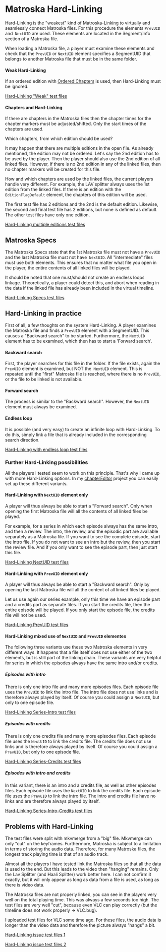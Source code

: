 # Matroska Hard-Linking
Hard-Linking is the "weakest" kind of Matroska-Linking to virtually and seamlessly connect Matroska files. For this procedure the elements `PrevUID` and` NextUID` are used. These elements are located in the Segment/Info section of a Matroska file.

When loading a Matroska file, a player must examine these elements and check that the `PrevUID` or `NextUID` element specifies a SegmentUID that belongs to another Matroska file that must be in the same folder.

#### Weak Hard-Linking
If an ordered edition with [Ordered Chapters](OrderedChapters.md) is used, then Hard-Linking must be ignored.

[Hard-Linking "Weak" test files](https://github.com/hubblec4/Matroska-Playback/blob/master/files/HardLinking/HardLinkingWeak.zip)

#### Chapters and Hard-Linking
If there are chapters in the Matroska files then the chapter times for the chapter markers must be adjusted/shifted. Only the start times of the chapters are used.

Which chapters, from which edition should be used?

It may happen that there are multiple editions in the open file. As already mentioned, the edition may not be ordered. Let's say the 2nd edition has to be used by the player. Then the player should also use the 2nd edition of all linked files. However, if there is no 2nd edition in any of the linked files, then no chapter markers will be created for this file.

How and which chapters are used by the linked files, the current players handle very different. For example, the LAV splitter always uses the 1st edition from the linked files. If there is an edition with the `EditionFlagDefault` element, the chapters of this edition will be used.

The first test file has 2 editions and the 2nd is the default edition. Likewise, the second and final test file has 2 editions, but none is defined as default. The other test files have only one edition.

[Hard-Linking multiple editions test files](https://github.com/hubblec4/Matroska-Playback/blob/master/files/HardLinking/HardLinkingWithMultipleEditions.zip)

## Matroska Specs
The Matroska Specs state that the 1st Matroska file must not have a `PrevUID` and the last Matroska file must not have` NextUID`. All "intermediate" files must use both elements.
This ensures that no matter what file you open in the player, the entire contents of all linked files will be played.

It should be noted that one must/should not create an endless loops linkage. Theoretically, a player could detect this, and abort when reading in the data if the linked file has already been included in the virtual timeline.

[Hard-Linking Specs test files](https://github.com/hubblec4/Matroska-Playback/blob/master/files/HardLinking/HardLinkingSpecs.zip)

## Hard-Linking in practice
First of all, a few thoughts on the system Hard-Linking.
A player examines the Matroska file and finds a `PrevUID` element with a SegmentUID. This causes a "Backward search" to be started. Furthermore, the `NextUID` element has to be examined, which then has to start a 'Forward search'.

#### Backward search
First, the player searches for this file in the folder. If the file exists, again the `PrevUID` element is examined, but NOT the` NextUID` element. This is repeated until the "first" Matroska file is reached, where there is no `PrevUID`, or the file to be linked is not available.

#### Forward search
The process is similar to the "Backward search". However, the `NextUID` element must always be examined.

#### Endless loop
It is possible (and very easy) to create an infinite loop with Hard-Linking.
To do this, simply link a file that is already included in the corresponding search direction.

[Hard-Linking with endless loop test files](https://github.com/hubblec4/Matroska-Playback/blob/master/files/HardLinking/HardLinkingWithEndlessLoop.zip)

### Further Hard-Linking possibilities
All the players I tested seem to work on this principle. That's why I came up with more Hard-Linking options. In my [chapterEditor](https://forum.doom9.org/showthread.php?t=169984) project you can easily set up these different variants.

#### Hard-Linking with `NextUID` element only
A player will thus always be able to start a "Forward search". Only when opening the first Matroska file will all the contents of all linked files be played.

For example, for a series in which each episode always has the same intro, and then a review. The intro, the review, and the episodic part are available separately as a Matroska file. If you want to see the complete episode, start the intro file. If you do not want to see an intro but the review, then you start the review file. And if you only want to see the episode part, then just start this file.

[Hard-Linking NextUID test files](https://github.com/hubblec4/Matroska-Playback/blob/master/files/HardLinking/HardLinkingNextUID.zip)

#### Hard-Linking with `PrevUID` element only
A player will thus always be able to start a "Backward search". Only by opening the last Matroska file will all the content of all linked files be played.

Let us use again our series example, only this time we have an episode part and a credits part as separate files. If you start the credits file, then the entire episode will be played. If you only start the episode file, the credits file will not be used.

[Hard-Linking PrevUID test files](https://github.com/hubblec4/Matroska-Playback/blob/master/files/HardLinking/HardLinkingPrevUID.zip)

#### Hard-Linking mixed use of `NextUID` and `PrevUID` elementes
The following three variants use these two Matroska elements in very different ways. It happens that a file itself does not use either of the two elements, but is still part of the linking chain. These variants are very helpful for series in which the episodes always have the same intro and/or credits.

##### Episodes with intro
There is only one intro file and many more episodes files. Each episode file uses the `PrevUID` to link the intro file. The intro file does not use links and is therefore always played by itself. Of course you could assign a `NextUID`, but only to one episode file.

[Hard-Linking Series-Intro test files](https://github.com/hubblec4/Matroska-Playback/blob/master/files/HardLinking/HardLinkingSeriesIntro.zip)

##### Episodes with credits
There is only one credits file and many more episodes files. Each episode file uses the `NextUID` to link the credits file. The credits file does not use links and is therefore always played by itself. Of course you could assign a `PrevUID`, but only to one episode file.

[Hard-Linking Series-Credits test files](https://github.com/hubblec4/Matroska-Playback/blob/master/files/HardLinking/HardLinkingSeriesCredits.zip)

##### Episodes with intro and credits
In this variant, there is an intro and a credits file, as well as other episodes files. Each episode file uses the `NextUID` to link the credits file. Each episode file uses the `PrevUID` to link the intro file. The intro and credits file have no links and are therefore always played by itself.

[Hard-Linking Series-Intro-Credits test files](https://github.com/hubblec4/Matroska-Playback/blob/master/files/HardLinking/HardLinkingSeriesIntroCredits.zip)

## Problems with Hard-Linking
The test files were split with mkvmerge from a "big" file. Mkvmerge can only "cut" on the keyframes. Furthermore, Matroska is subject to a limitation in terms of storing the audio data. Therefore, for many Matroska files, the longest track playing time is that of an audio track.

Almost all the players I have tested link the Matroska files so that all the data is used to the end. But this leads to the video then "hanging" remains. Only the Lav Splitter (and Haali Splitter) work better here. I can not confirm it exactly, but it will only appear as long as data from a file is used, as long as there is video data.

The Matroska files are not properly linked, you can see in the players very well on the total playing time. This was always a few seconds too high. The test files are very well "cut", because even VLC can play correctly (but the timeline does not work properly -> VLC.bug).

I uploaded test files for VLC some time ago. For these files, the audio data is longer than the video data and therefore the picture always "hangs" a bit.

[Hard-Linking issue test files 1](https://forum.videohelp.com/attachments/45588-1525907432/Matroska-Hard-Linking%20sample1.7z)

[Hard-Linking issue test files 2](https://forum.videohelp.com/attachments/45589-1525907957/Matroska-Hard-Linking%20sample2.7z)